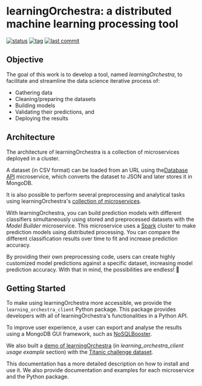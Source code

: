 # learningOrchestra: a distributed machine learning processing tool 

[![status](https://img.shields.io/badge/build-passing-brightgreen)](https://shields.io/)
[![tag](https://img.shields.io/github/v/tag/riibeirogabriel/learningOrchestra)](https://github.com/riibeirogabriel/learningOrchestra/tags)
[![last commit](https://img.shields.io/github/last-commit/riibeirogabriel/learningOrchestra)](https://github.com/riibeirogabriel/learningOrchestra/tags)

## Objective

The goal of this work is to develop a tool, named *learningOrchestra*, to facilitate and streamline the data science iterative process of:

* Gathering data
* Cleaning/preparing the datasets
* Building models
* Validating their predictions, and
* Deploying the results

## Architecture

The architecture of learningOrchestra is a collection of microservices deployed in a cluster.


A dataset (in CSV format) can be loaded from an URL using the[Database API](https://riibeirogabriel.github.io/learningOrchestra/database_api) microservice, which converts the dataset to JSON and later stores it in MongoDB.

It is also possible to perform several preprocessing and analytical tasks using learningOrchestra's [collection of microservices](https://riibeirogabriel.github.io/learningOrchestra/usage).

With learningOrchestra, you can build prediction models with different classifiers simultaneously using stored and preprocessed datasets with the *Model Builder* microservice. This microservice uses a [Spark](https://spark.apache.org/) cluster to make prediction models using distributed processing. You can compare the different classification results over time to fit and increase prediction accuracy.

By providing their own preprocessing code, users can create highly customized model predictions against a specific dataset, increasing model prediction accuracy. With that in mind, the possibilities are endless! 🚀


## Getting Started

To make using learningOrchestra more accessible, we provide the `learning_orchestra_client` Python package. This package provides developers with all of learningOrchestra's functionalities in a Python API.

To improve user experience, a user can export and analyse the results using a MongoDB GUI framework, such as [NoSQLBooster](https://nosqlbooster.com).

We also built a [demo of learningOrchestra](https://pypi.org/project/learning-orchestra-client/) (in *learning_orchestra_client usage example* section) with the [Titanic challenge dataset](https://www.kaggle.com/c/titanic).

This documentation has a more detailed description on how to install and use it. We also provide documentation and examples for each microservice and the Python package.



